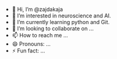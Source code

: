 - 👋 Hi, I’m @zajdakaja
- 👀 I’m interested in neuroscience and AI.
- 🌱 I’m currently learning python and Git.
- 💞️ I’m looking to collaborate on ...
- 📫 How to reach me ...
- 😄 Pronouns: ...
- ⚡ Fun fact: ...

<!---
zajdakaja/zajdakaja is a ✨ special ✨ repository because its `README.md` (this file) appears on your GitHub profile.
You can click the Preview link to take a look at your changes.
--->
